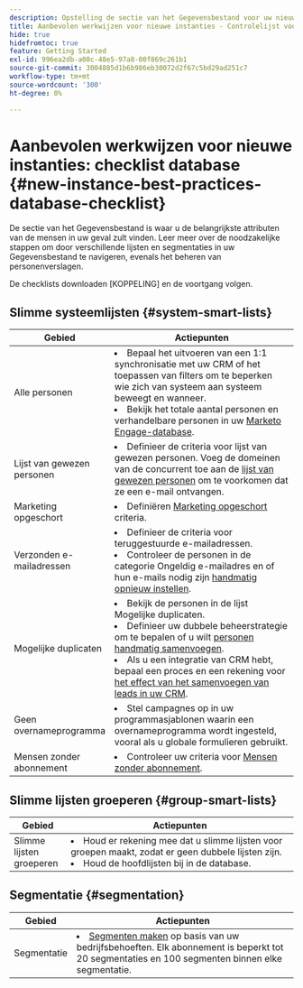 ```yaml
---
description: Opstelling de sectie van het Gegevensbestand voor uw nieuwe instantie van het Marketo Engage.
title: Aanbevolen werkwijzen voor nieuwe instanties - Controlelijst voor database
hide: true
hidefromtoc: true
feature: Getting Started
exl-id: 996ea2db-a00c-48e5-97a8-00f869c261b1
source-git-commit: 3004885d1b6b986eb30072d2f67c5bd29ad251c7
workflow-type: tm+mt
source-wordcount: '300'
ht-degree: 0%

---
```


# Aanbevolen werkwijzen voor nieuwe instanties: checklist database {#new-instance-best-practices-database-checklist}

De sectie van het Gegevensbestand is waar u de belangrijkste attributen van de mensen in uw geval zult vinden. Leer meer over de noodzakelijke stappen om door verschillende lijsten en segmentaties in uw Gegevensbestand te navigeren, evenals het beheren van personenverslagen.

De checklists downloaden [KOPPELING] en de voortgang volgen.

## Slimme systeemlijsten {#system-smart-lists}

<table>
<thead>
  <tr>
    <th style="width:20%">Gebied</th>
    <th style="width:80%">Actiepunten</th>
  </tr>
</thead>
<tbody>
  <tr>
    <td>Alle personen</td>
    <td><li>Bepaal het uitvoeren van een 1:1 synchronisatie met uw CRM of het toepassen van filters om te beperken wie zich van systeem aan systeem beweegt en wanneer.</li> 
    <li>Bekijk het totale aantal personen en verhandelbare personen in uw <a href="https://experienceleague.adobe.com/docs/marketo/using/product-docs/core-marketo-concepts/smart-lists-and-static-lists/managing-people-in-smart-lists/database-dashboard.html" target="_blank">Marketo Engage-database</a>.</li></td>
  </tr>
  <tr>
    <td>Lijst van gewezen personen</td>
    <td><li>Definieer de criteria voor lijst van gewezen personen. Voeg de domeinen van de concurrent toe aan de <a href="https://experienceleague.adobe.com/docs/marketo/using/product-docs/core-marketo-concepts/smart-lists-and-static-lists/managing-people-in-smart-lists/add-person-to-blocklist.html" target="_blank">lijst van gewezen personen</a> om te voorkomen dat ze een e-mail ontvangen.</li></td>
  </tr>
  <tr>
    <td>Marketing opgeschort</td>
    <td><li>Definiëren <a href="https://experienceleague.adobe.com/en/docs/marketo/using/product-docs/email-marketing/deliverability/understanding-unsubscribe#marketing-suspended" target="_blank">Marketing opgeschort</a> criteria.</li></td>
  </tr>
  <tr>
    <td>Verzonden e-mailadressen </td>
    <td><li>Definieer de criteria voor teruggestuurde e-mailadressen.</li>
    <li>Controleer de personen in de categorie Ongeldig e-mailadres en of hun e-mails nodig zijn <a href="https://experienceleague.adobe.com/docs/marketo/using/product-docs/email-marketing/deliverability/hard-and-soft-bounces-in-email.html" target="_blank">handmatig opnieuw instellen</a>.</li></td>
  </tr>
  <tr>
    <td>Mogelijke duplicaten</td>
    <td><li>Bekijk de personen in de lijst Mogelijke duplicaten.</li> 
    <li>Definieer uw dubbele beheerstrategie om te bepalen of u wilt <a href="https://experienceleague.adobe.com/docs/marketo/using/product-docs/core-marketo-concepts/smart-lists-and-static-lists/managing-people-in-smart-lists/find-and-merge-duplicate-people.html" target="_blank">personen handmatig samenvoegen</a>.</li>  
    <li>Als u een integratie van CRM hebt, bepaal een proces en een rekening voor <a href="https://experienceleague.adobe.com/en/docs/marketo/using/product-docs/core-marketo-concepts/smart-lists-and-static-lists/managing-people-in-smart-lists/find-and-merge-duplicate-people#effect-in-salesforce" target="_blank">het effect van het samenvoegen van leads in uw CRM</a>.</li></td>
  </tr>
  <tr>
    <td>Geen overnameprogramma</td>
    <td><li>Stel campagnes op in uw programmasjablonen waarin een overnameprogramma wordt ingesteld, vooral als u globale formulieren gebruikt.</li></td>
  </tr>
  <tr>
    <td>Mensen zonder abonnement</td>
    <td><li>Controleer uw criteria voor <a href="https://experienceleague.adobe.com/docs/marketo/using/product-docs/email-marketing/deliverability/understanding-unsubscribe.html" target="_blank">Mensen zonder abonnement</a>.</li></td>
  </tr>
</tbody>
</table>

## Slimme lijsten groeperen {#group-smart-lists}

<table>
<thead>
  <tr>
    <th style="width:20%">Gebied</th>
    <th style="width:80%">Actiepunten</th>
  </tr>
</thead>
<tbody>
  <tr>
    <td>Slimme lijsten groeperen</td>
    <td><li>Houd er rekening mee dat u slimme lijsten voor groepen maakt, zodat er geen dubbele lijsten zijn.</li>
    <li>Houd de hoofdlijsten bij in de database.</li></td>
  </tr>
</tbody>
</table>

## Segmentatie {#segmentation}

<table>
<thead>
  <tr>
    <th style="width:20%">Gebied</th>
    <th style="width:80%">Actiepunten</th>
  </tr>
</thead>
<tbody>
  <tr>
    <td>Segmentatie</td>
    <td><li><a href="https://experienceleague.adobe.com/docs/marketo/using/product-docs/personalization/segmentation-and-snippets/segmentation/create-a-segmentation.html" target="_blank">Segmenten maken</a> op basis van uw bedrijfsbehoeften. Elk abonnement is beperkt tot 20 segmentaties en 100 segmenten binnen elke segmentatie.</li></td>
  </tr>
</tbody>
</table>
